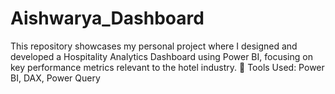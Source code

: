 # Aishwarya_Dashboard
This repository showcases my personal project where I designed and developed a Hospitality Analytics Dashboard using Power BI, focusing on key performance metrics relevant to the hotel industry.  🔹 Tools Used: Power BI, DAX, Power Query
